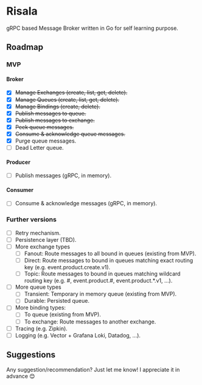# Risala

gRPC based Message Broker written in Go for self learning purpose.

## Roadmap

### MVP

#### Broker

* [x] ~~Manage Exchanges (create, list, get, delete).~~
* [x] ~~Manage Queues (create, list, get, delete).~~
* [x] ~~Manage Bindings (create, delete).~~
* [x] ~~Publish messages to queue.~~
* [x] ~~Publish messages to exchange.~~
* [x] ~~Peek queue messages.~~
* [x] ~~Consume & acknowledge queue messages.~~
* [x] Purge queue messages.
* [ ] Dead Letter queue.

#### Producer

* [ ] Publish messages (gRPC, in memory).

#### Consumer

* [ ] Consume & acknowledge messages (gRPC, in memory).

### Further versions

* [ ] Retry mechanism.
* [ ] Persistence layer (TBD).
* [ ] More exchange types
    * [ ] Fanout: Route messages to all bound in queues (existing from MVP).
    * [ ] Direct: Route messages to bound in queues matching exact routing key (e.g. event.product.create.v1).
    * [ ] Topic: Route messages to bound in queues matching wildcard routing key (e.g. #, event.product.#,
      event.product.*.v1, ...).
* [ ] More queue types
    * [ ] Transient: Temporary in memory queue (existing from MVP).
    * [ ] Durable: Persisted queue.
* [ ] More binding types:
    * [ ] To queue (existing from MVP).
    * [ ] To exchange: Route messages to another exchange.
* [ ] Tracing (e.g. Zipkin).
* [ ] Logging (e.g. Vector + Grafana Loki, Datadog, ...).

## Suggestions

Any suggestion/recommendation? Just let me know! I appreciate it in advance 😊

